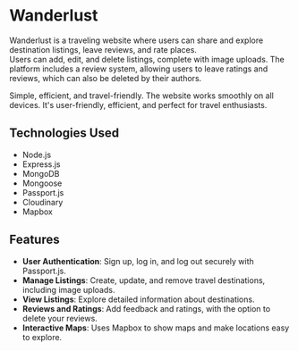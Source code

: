 # Wanderlust

Wanderlust is a traveling website where users can share and explore destination listings, leave reviews, and rate places.  
Users can add, edit, and delete listings, complete with image uploads. The platform includes a review system, allowing users to leave ratings and reviews, which can also be deleted by their authors.  

Simple, efficient, and travel-friendly. The website works smoothly on all devices. It's user-friendly, efficient, and perfect for travel enthusiasts.

## Technologies Used

- Node.js  
- Express.js  
- MongoDB  
- Mongoose  
- Passport.js  
- Cloudinary  
- Mapbox  

## Features

- **User Authentication**: Sign up, log in, and log out securely with Passport.js.  
- **Manage Listings**: Create, update, and remove travel destinations, including image uploads.  
- **View Listings**: Explore detailed information about destinations.  
- **Reviews and Ratings**: Add feedback and ratings, with the option to delete your reviews.  
- **Interactive Maps**: Uses Mapbox to show maps and make locations easy to explore.  
